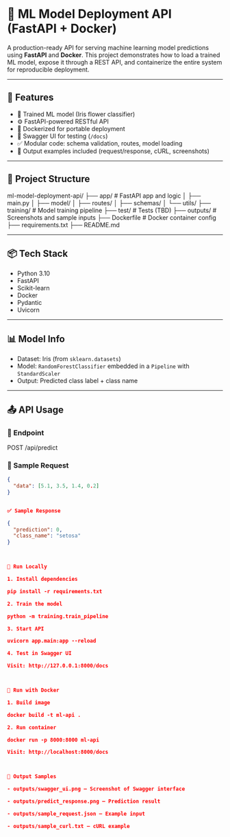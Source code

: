 # 🧠 ML Model Deployment API (FastAPI + Docker)

A production-ready API for serving machine learning model predictions using **FastAPI** and **Docker**. This project demonstrates how to load a trained ML model, expose it through a REST API, and containerize the entire system for reproducible deployment.

---

## 🚀 Features

- 🧪 Trained ML model (Iris flower classifier)
- ⚙️ FastAPI-powered RESTful API
- 🐳 Dockerized for portable deployment
- 📄 Swagger UI for testing (`/docs`)
- ✅ Modular code: schema validation, routes, model loading
- 📂 Output examples included (request/response, cURL, screenshots)

---

## 📁 Project Structure

ml-model-deployment-api/
├── app/ # FastAPI app and logic
│ ├── main.py
│ ├── model/
│ ├── routes/
│ ├── schemas/
│ └── utils/
├── training/ # Model training pipeline
├── test/ # Tests (TBD)
├── outputs/ # Screenshots and sample inputs
├── Dockerfile # Docker container config
├── requirements.txt
├── README.md


---

## 📦 Tech Stack

- Python 3.10
- FastAPI
- Scikit-learn
- Docker
- Pydantic
- Uvicorn

---

## 📊 Model Info

- Dataset: Iris (from `sklearn.datasets`)
- Model: `RandomForestClassifier` embedded in a `Pipeline` with `StandardScaler`
- Output: Predicted class label + class name

---

## 📤 API Usage

### 🔗 Endpoint



POST /api/predict

### 📝 Sample Request

```json
{
  "data": [5.1, 3.5, 1.4, 0.2]
}


✅ Sample Response

{
  "prediction": 0,
  "class_name": "setosa"
}



🧪 Run Locally

1. Install dependencies

pip install -r requirements.txt

2. Train the model

python -m training.train_pipeline

3. Start API

uvicorn app.main:app --reload

4. Test in Swagger UI

Visit: http://127.0.0.1:8000/docs



🐳 Run with Docker

1. Build image

docker build -t ml-api .

2. Run container

docker run -p 8000:8000 ml-api

Visit: http://localhost:8000/docs



🧪 Output Samples

- outputs/swagger_ui.png — Screenshot of Swagger interface

- outputs/predict_response.png — Prediction result

- outputs/sample_request.json — Example input

- outputs/sample_curl.txt — cURL example